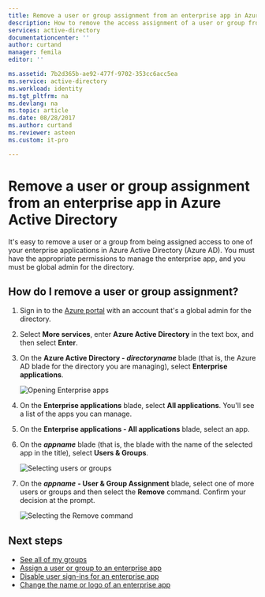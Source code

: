 ```yaml
---
title: Remove a user or group assignment from an enterprise app in Azure Active Directory | Microsoft Docs
description: How to remove the access assignment of a user or group from an enterprise app in Azure Active Directory
services: active-directory
documentationcenter: ''
author: curtand
manager: femila
editor: ''

ms.assetid: 7b2d365b-ae92-477f-9702-353cc6acc5ea
ms.service: active-directory
ms.workload: identity
ms.tgt_pltfrm: na
ms.devlang: na
ms.topic: article
ms.date: 08/28/2017
ms.author: curtand
ms.reviewer: asteen
ms.custom: it-pro

---
```

# Remove a user or group assignment from an enterprise app in Azure Active Directory
It's easy to remove a user or a group from being assigned access to one of your enterprise applications in Azure Active Directory (Azure AD). You must have the appropriate permissions to manage the enterprise app, and you must be global admin for the directory.

## How do I remove a user or group assignment?
1. Sign in to the [Azure portal](https://portal.azure.com) with an account that's a global admin for the directory.
2. Select **More services**, enter **Azure Active Directory** in the text box, and then select **Enter**.
3. On the **Azure Active Directory - *directoryname*** blade (that is, the Azure AD blade for the directory you are managing), select **Enterprise applications**.

    ![Opening Enterprise apps](./media/active-directory-coreapps-remove-assignment-user-azure-portal/open-enterprise-apps.png)
4. On the **Enterprise applications** blade, select **All applications**. You'll see a list of the apps you can manage.
5. On the **Enterprise applications - All applications** blade, select an app.
6. On the ***appname*** blade (that is, the blade with the name of the selected app in the title), select **Users & Groups**.

    ![Selecting users or groups](./media/active-directory-coreapps-remove-assignment-user-azure-portal/remove-app-users.png)
7. On the ***appname*** **- User & Group Assignment** blade, select one of more users or groups and then select the **Remove** command. Confirm your decision at the prompt.

    ![Selecting the Remove command](./media/active-directory-coreapps-remove-assignment-user-azure-portal/remove-users.png)

## Next steps
* [See all of my groups](active-directory-groups-view-azure-portal.md)
* [Assign a user or group to an enterprise app](active-directory-coreapps-assign-user-azure-portal.md)
* [Disable user sign-ins for an enterprise app](active-directory-coreapps-disable-app-azure-portal.md)
* [Change the name or logo of an enterprise app](active-directory-coreapps-change-app-logo-user-azure-portal.md)
